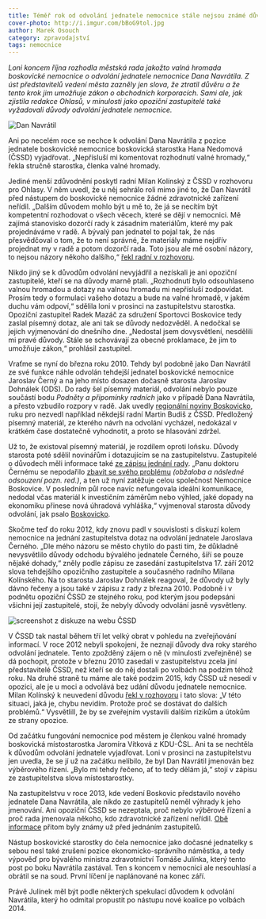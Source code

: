 ```yaml
---
title: Téměř rok od odvolání jednatele nemocnice stále nejsou známé důvody
cover-photo: http://i.imgur.com/bBoG9tol.jpg
author: Marek Osouch
category: zpravodajství
tags: nemocnice
---
```


*Loni koncem října rozhodla městská rada jakožto valná hromada boskovické nemocnice o odvolání jednatele nemocnice Dana Navrátila. Z úst představitelů vedení města zazněly jen slova, že ztratil důvěru a že tento krok jim umožňuje zákon o obchodních korporacích. Sami ale, jak zjistila redakce Ohlasů, v minulosti jako opoziční zastupitelé také vyžadovali důvody odvolání jednatele nemocnice.*

<img src="http://i.imgur.com/bBoG9to.jpg" alt="Dan Navrátil" class="img-responsive img-popup" data-author="Tomáš Trumpeš">

Ani po necelém roce se nechce k odvolání Dana Navrátila z pozice jednatele boskovické nemocnice boskovická starostka Hana Nedomová (ČSSD) vyjadřovat. „Nepřísluší mi komentovat rozhodnutí valné hromady,“ řekla stručně starostka, členka valné hromady.

Jediné menší zdůvodnění poskytl radní Milan Kolínský z ČSSD v rozhovoru pro Ohlasy. V něm uvedl, že u něj sehrálo roli mimo jiné to, že Dan Navrátil před nástupem do boskovické nemocnice žádné zdravotnické zařízení neřídil. „Dalším důvodem mohlo být u mě to, že já se necítím být kompetentní rozhodovat o všech věcech, které se dějí v nemocnici. Mě zajímá stanovisko dozorčí rady k zásadním materiálům, které my pak projednáváme v radě. A bývalý pan jednatel to pojal tak, že nás přesvědčoval o tom, že to není správné, že materiály máme nejdřív projednat my v radě a potom dozorčí rada. Toto jsou ale mé osobní názory, to nejsou názory někoho dalšího,“ [řekl radní v rozhovoru](http://ohlasy.info/clanky/2016/03/rozhovor-kolinsky.html).

Nikdo jiný se k důvodům odvolání nevyjádřil a nezískali je ani opoziční zastupitelé, kteří se na důvody marně ptali. „Rozhodnutí bylo odsouhlaseno valnou hromadou a dotazy na valnou hromadu mi nepřísluší zodpovídat. Prosím tedy o formulaci vašeho dotazu a bude na valné hromadě, v jakém duchu vám odpoví,“ sdělila loni v prosinci na zastupitelstvu starostka. Opoziční zastupitel Radek Mazáč za sdružení Sportovci Boskovice tedy zaslal písemný dotaz, ale ani tak se důvody nedozvěděl. A nedočkal se jejich vyjmenování do dnešního dne. „Nedostal jsem dovysvětlení, nesdělili mi pravé důvody. Stále se schovávají za obecné proklamace, že jim to umožňuje zákon,“ prohlásil zastupitel.

Vraťme se nyní do března roku 2010. Tehdy byl podobně jako Dan Navrátil ze své funkce náhle odvolán tehdejší jednatel boskovické nemocnice Jaroslav Černý a na jeho místo dosazen dočasně starosta Jaroslav Dohnálek (ODS). Do rady šel písemný materiál, odvolání nebylo pouze součástí bodu *Podněty a připomínky radních* jako v případě Dana Navrátila, a přesto vzbudilo rozpory v radě. Jak uvedly [regionální noviny Boskovicko](http://stare.boskovicko.cz/cislo.phtml?iss_id=327#art_11109), ruku pro nezvedl například někdejší radní Martin Budiš z ČSSD. Předložený písemný materiál, ze kterého návrh na odvolání vycházel, nedokázal v krátkém čase dostatečně vyhodnotit, a proto se hlasování zdržel.

Už to, že existoval písemný materiál, je rozdílem oproti loňsku. Důvody starosta poté sdělil novinářům i dotazujícím se na zastupitelstvu. Zastupitelé o důvodech měli informace také [ze zápisu jednání rady](http://data.ohlasy.info/2016/zapis-rada-78-22-03-2010.doc). „Panu doktoru Černému se nepodařilo [zbavit se svého problému](http://stare.boskovicko.cz/cislo.phtml?iss_id=220#art_7320) *(obžaloba a následné odsouzení pozn. red.)*, a ten už nyní zatěžuje celou společnost Nemocnice Boskovice. V posledním půl roce navíc nefungovala ideální komunikace, nedodal včas materiál k investičním záměrům nebo výhled, jaké dopady na ekonomiku přinese nová úhradová vyhláška,“ vyjmenoval starosta důvody odvolání, jak psalo [Boskovicko](http://stare.boskovicko.cz/cislo.phtml?iss_id=327#art_11109).

Skočme teď do roku 2012, kdy znovu padl v souvislosti s diskuzí kolem nemocnice na jednání zastupitelstva dotaz na odvolání jednatele Jaroslava Černého. „Dle mého názoru se město chytilo do pasti tím, že důkladně nevysvětlilo důvody odchodu bývalého jednatele Černého, šíří se pouze nějaké dohady,“ zněly podle zápisu ze zasedání zastupitelstva 17. září 2012 slova tehdejšího opozičního zastupitele a současného radního Milana Kolínského. Na to starosta Jaroslav Dohnálek reagoval, že důvody už byly dávno řečeny a jsou také v zápisu z rady z března 2010.
Podobně i v podnětu opoziční ČSSD ze stejného roku, pod kterým jsou podepsáni všichni její zastupitelé, stojí, že nebyly důvody odvolání jasně vysvětleny.

<img src="http://i.imgur.com/iVVz13e.png" alt="screenshot z diskuze na webu ČSSD" class="img-responsive img-popup img-framed">
 
V ČSSD tak nastal během tří let velký obrat v pohledu na zveřejňování informací. V roce 2012 nebyli spokojeni, že neznají důvody dva roky starého odvolání jednatele. Tento zpožděný zájem o ně (v minulosti zveřejněné) se dá pochopit, protože v březnu 2010 zasedali v zastupitelstvu zcela jiní představitelé ČSSD, než kteří se do něj dostali po volbách na podzim téhož roku. Na druhé straně tu máme ale také podzim 2015, kdy ČSSD už nesedí v opozici, ale je u moci a odvolává bez udání důvodu jednatele nemocnice. Milan Kolínský k neuvedení důvodu [řekl v rozhovoru](http://ohlasy.info/clanky/2016/03/rozhovor-kolinsky.html) i tato slova: „V této situaci, jaká je, chybu nevidím. Protože proč se dostávat do dalších problémů.“ Vysvětlill, že by se zveřejním vystavili dalším rizikům a útokům ze strany opozice.

Od začátku fungování nemocnice pod městem je členkou valné hromady boskovická místostarostka Jaromíra Vítková z KDU-ČSL. Ani ta se nechtěla k důvodům odvolání jednatele vyjadřovat. Loni v prosinci na zastupitelstvu jen uvedla, že se jí už na začátku nelíbilo, že byl Dan Navrátil jmenován bez výběrového řízení. „Bylo mi tehdy řečeno, ať to tedy dělám já,“ stojí v zápisu ze zastupitelstva slova místostarostky.

Na zastupitelstvu v roce 2013, kde vedení Boskovic představilo nového jednatele Dana Navrátila, ale nikdo ze zastupitelů neměl výhrady k jeho jmenování. Ani opoziční ČSSD se nezeptala, proč nebylo výběrové řízení a proč rada jmenovala někoho, kdo zdravotnické zařízení neřídil. [Obě informace](http://blanensky.denik.cz/zpravy_region/boskovicke-nemocnici-radil-s-projekty-ted-ji-navratil-vede-20130410.html) přitom byly známy už před jednáním zastupitelů.

Nástup boskovické starostky do čela nemocnice jako dočasné jednatelky s sebou nesl také zrušení pozice ekonomicko-správního náměstka, a tedy výpověď pro bývalého ministra zdravotnictví Tomáše Julínka, který tento post po boku Navrátila zastával. Ten s koncem v nemocnici ale nesouhlasí a obrátil se na soud. První líčení je naplánované na konec září.

Právě Julínek měl být podle některých spekulací důvodem k odvolání Navrátila, který ho odmítal propustit po nástupu nové koalice po volbách 2014.